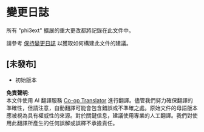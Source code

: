 <!--
CO_OP_TRANSLATOR_METADATA:
{
  "original_hash": "f27e920c85081d40ddb90607d7ceabd7",
  "translation_date": "2025-04-04T05:29:40+00:00",
  "source_file": "code\\07.Lab\\01\\Apple\\phi3ext\\CHANGELOG.md",
  "language_code": "tw"
}
-->
# 變更日誌

所有 "phi3ext" 擴展的重大更改都將記錄在此文件中。

請參考 [保持變更日誌](http://keepachangelog.com/) 以獲取如何構建此文件的建議。

## [未發布]

- 初始版本

**免責聲明**:  
本文件使用 AI 翻譯服務 [Co-op Translator](https://github.com/Azure/co-op-translator) 進行翻譯。儘管我們努力確保翻譯的準確性，但請注意，自動翻譯可能會包含錯誤或不準確之處。原始文件的母語版本應被視為具有權威性的來源。對於關鍵信息，建議使用專業的人工翻譯。我們對使用此翻譯所產生的任何誤解或誤釋不承擔責任。